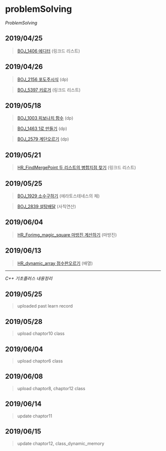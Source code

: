﻿# problemSolving

*ProblemSolving*


2019/04/25
----------
> [BOJ_1406 에디터](https://www.acmicpc.net/problem/1406) (링크드 리스트)


2019/04/26
----------
> [BOJ_2156 포도주시식](https://www.acmicpc.net/problem/2156) (dp)

> [BOJ_5397 키로거](https://www.acmicpc.net/problem/5397) (링크드 리스트) 

2019/05/18
----------
> [BOJ_1003 피보나치 함수](https://www.acmicpc.net/problem/1003) (dp) 

> [BOJ_1463 1로 만들기](https://www.acmicpc.net/problem/1463) (dp) 

> [BOJ_2579 계단오르기](https://www.acmicpc.net/problem/2579) (dp) 

2019/05/21
----------
> [HR_FindMergePoint 두 리스트의 병합지점 찾기](https://www.hackerrank.com/challenges/find-the-merge-point-of-two-joined-linked-lists/problem) (링크드 리스트) 

2019/05/25
----------
> [BOJ_1929 소수구하기](https://www.acmicpc.net/problem/1929) (에라토스테네스의 체) 

> [BOJ_2839 설탕배달](https://www.acmicpc.net/problem/2839) (사칙연산) 

2019/06/04
----------
> [HR_Forimg_magic_square 마방진 계산하기](https://www.hackerrank.com/challenges/magic-square-forming/problem) (마방진)

2019/06/13
----------
> [HR_dynamic_array 점수판오르기](https://www.hackerrank.com/challenges/climbing-the-leaderboard/problem) (배열)

---


*C++ 기초플러스 내용정리*

2019/05/25
----------
> uploaded past learn record

2019/05/28
----------
> upload chaptor10 class

2019/06/04
----------
> upload chaptor6 class

2019/06/08
----------
> upload chaptor8, chaptor12 class

2019/06/14
----------
> update chaptor11

2019/06/15
----------
> update chaptor12, class_dynamic_memory